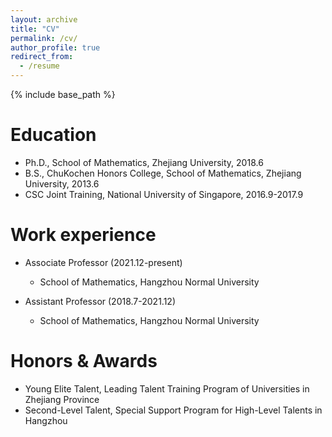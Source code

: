 ```yaml
---
layout: archive
title: "CV"
permalink: /cv/
author_profile: true
redirect_from:
  - /resume
---
```


{% include base_path %}

Education
======
* Ph.D., School of Mathematics, Zhejiang University, 2018.6
* B.S., ChuKochen Honors College, School of Mathematics, Zhejiang University, 2013.6
* CSC Joint Training, National University of Singapore, 2016.9-2017.9

Work experience
======
* Associate Professor (2021.12-present)
  * School of Mathematics, Hangzhou Normal University
  
* Assistant Professor (2018.7-2021.12)
  * School of Mathematics, Hangzhou Normal University

Honors & Awards
=====
  * Young Elite Talent, Leading Talent Training Program of Universities in Zhejiang Province
  * Second-Level Talent, Special Support Program for High-Level Talents in Hangzhou

